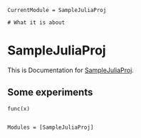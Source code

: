 ```@meta
CurrentModule = SampleJuliaProj

# What it is about

```

# SampleJuliaProj

This is Documentation for [SampleJuliaProj](https://github.com/nivupai/SampleJuliaProj.jl).

## Some experiments
```@docs
func(x)
```

```@index
```

```@autodocs
Modules = [SampleJuliaProj]
```
